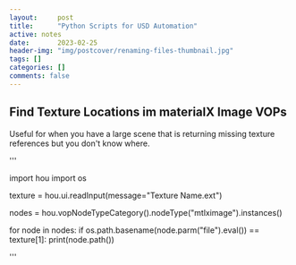 ```yaml
---
layout:     post
title:      "Python Scripts for USD Automation"
active: notes
date:       2023-02-25
header-img: "img/postcover/renaming-files-thumbnail.jpg"
tags: []
categories: []
comments: false
---
```


## Find Texture Locations im materialX Image VOPs
Useful for when you have a large scene that is returning missing texture references but you don't know where.

'''

import hou
import os

texture = hou.ui.readInput(message="Texture Name.ext")

nodes = hou.vopNodeTypeCategory().nodeType("mtlximage").instances()

for node in nodes:
    if os.path.basename(node.parm("file").eval()) == texture[1]:
        print(node.path())

'''